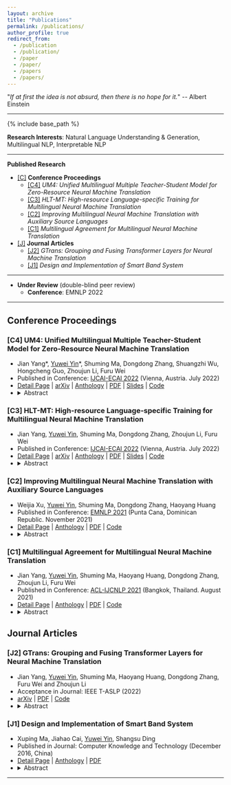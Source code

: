 ```yaml
---
layout: archive
title: "Publications"
permalink: /publications/
author_profile: true
redirect_from:
  - /publication
  - /publication/
  - /paper
  - /paper/
  - /papers
  - /papers/
---
```


<script src="https://polyfill.io/v3/polyfill.min.js?features=es6"></script>
<script id="MathJax-script" async src="https://cdn.jsdelivr.net/npm/mathjax@3/es5/tex-mml-chtml.js"></script>
<script>
MathJax = {
  tex: {
    inlineMath: [['$', '$']],
    processEscapes: true
  }
};
</script>

"*If at first the idea is not absurd, then there is no hope for it.*" -- Albert Einstein

---

<!-- {% if author.googlescholar %}
  You can also find my articles on <u><a href="{{author.googlescholar}}">my Google Scholar profile</a>.</u>
{% endif %} -->

{% include base_path %}

<!-- {% for post in site.publications reversed %}
  {% include archive-single.html %}
{% endfor %} -->

<!-- <h2 id="yyw-directory">Directory</h2> -->

**Research Interests**: Natural Language Understanding & Generation, Multilingual NLP, Interpretable NLP

---

**Published Research**

- [[C]](#yyw-pub-conference) **Conference Proceedings**
  - [[C4]](#yyw-pub-conference-MNMT-UM4) *UM4: Unified Multilingual Multiple Teacher-Student Model for Zero-Resource Neural Machine Translation*
  - [[C3]](#yyw-pub-conference-MNMT-HLT) *HLT-MT: High-resource Language-specific Training for Multilingual Neural Machine Translation*
  - [[C2]](#yyw-pub-conference-MNMT-auxSource) *Improving Multilingual Neural Machine Translation with Auxiliary Source Languages*
  - [[C1]](#yyw-pub-conference-MNMT-multiAgreement) *Multilingual Agreement for Multilingual Neural Machine Translation*
- [[J]](#yyw-pub-journal) **Journal Articles**
  - [[J2]](#yyw-pub-journal-gtrans) *GTrans: Grouping and Fusing Transformer Layers for Neural Machine Translation*
  - [[J1]](#yyw-pub-journal-Smart-Band-System) *Design and Implementation of Smart Band System*

<!-- --- -->

<!-- **Unpublished Research** -->

<!-- - [[P]](#yyw-pub-preprints) **Preprints** -->
  <!-- - [[P1]](#yyw-pub-preprints-gtrans) *GTrans: Grouping and Fusing Transformer Layers for Neural Machine Translation* -->

---

- **Under Review** (double-blind peer review)
  - **Conference**: EMNLP 2022
  <!-- - **Journal**: IEEE T-ASLP -->

---

<h2 id="yyw-pub-conference">Conference Proceedings</h2>

<h3 id="yyw-pub-conference-MNMT-UM4">[C4] UM4: Unified Multilingual Multiple Teacher-Student Model for Zero-Resource Neural Machine Translation</h3>

- Jian Yang\*, <u>Yuwei Yin</u>\*, Shuming Ma, Dongdong Zhang, Shuangzhi Wu, Hongcheng Guo, Zhoujun Li, Furu Wei
- Published in Conference: [IJCAI-ECAI 2022](https://ijcai-22.org/) (Vienna, Austria. July 2022)
- [Detail Page](https://yuweiyin.github.io/publications/2022-07-23-IJCAI-MNMT-UM4) \| [arXiv](https://arxiv.org/abs/2207.04900) \| [Anthology](https://www.ijcai.org/proceedings/2022/618) \| [PDF](https://www.ijcai.org/proceedings/2022/0618.pdf) \| <!-- [Spotlight Video]() \| [Full Video]() \| --> [Slides](https://yuweiyin.github.io/files/slides/IJCAI2022-Presentation-205-UM4-full.pdf) \| [Code](https://github.com/YuweiYin/UM4)
- <details><summary>Abstract</summary>Most translation tasks among languages belong to the zero-resource translation problem where parallel corpora are unavailable. Multilingual neural machine translation (MNMT) enables one-pass translation using shared semantic space for all languages compared to the two-pass pivot translation but often underperforms the pivot-based method. In this paper, we propose a novel method, named as <b>U</b>nified <b>M</b>ultilingual <b>M</b>ultiple teacher-student <b>M</b>odel for N<b>M</b>T (<b>UM4</b>). Our method unifies source-teacher, target-teacher, and pivot-teacher models to guide the student model for the zero-resource translation. The source teacher and target teacher force the student to learn the direct source to target translation by the distilled knowledge on both source and target sides. The monolingual corpus is further leveraged by the pivot-teacher model to enhance the student model. Experimental results demonstrate that our model of 72 directions significantly outperforms previous methods on the WMT benchmark.</details>


<h3 id="yyw-pub-conference-MNMT-HLT">[C3] HLT-MT: High-resource Language-specific Training for Multilingual Neural Machine Translation</h3>

- Jian Yang, <u>Yuwei Yin</u>, Shuming Ma, Dongdong Zhang, Zhoujun Li, Furu Wei
- Published in Conference: [IJCAI-ECAI 2022](https://ijcai-22.org/) (Vienna, Austria. July 2022)
- [Detail Page](https://yuweiyin.github.io/publications/2022-07-23-IJCAI-MNMT-HLT) \| [arXiv](https://arxiv.org/abs/2207.04906) \| [Anthology](https://www.ijcai.org/proceedings/2022/619) \| [PDF](https://www.ijcai.org/proceedings/2022/0619.pdf) \| <!-- [Spotlight Video]() \| [Full Video]() \| --> [Slides](https://yuweiyin.github.io/files/slides/IJCAI2022-Presentation-206-HLT-full.pdf) \| [Code](https://github.com/YuweiYin/HLT-MT)
- <details><summary>Abstract</summary>Multilingual neural machine translation (MNMT) trained in multiple language pairs has attracted considerable attention due to fewer model parameters and lower training costs by sharing knowledge among multiple languages. Nonetheless, multilingual training is plagued by language interference degeneration in shared parameters because of the negative interference among different translation directions, especially on high-resource languages. In this paper, we propose the multilingual translation model with the high-resource language-specific training (<b>HLT-MT</b>) to alleviate the negative interference, which adopts the two-stage training with the language-specific selection mechanism. Specifically, we first train the multilingual model only with the high-resource pairs and select the language-specific modules at the top of the decoder to enhance the translation quality of high-resource directions. Next, the model is further trained on all available corpora to transfer knowledge from high-resource languages (HRLs) to low-resource languages (LRLs). Experimental results show that HLT-MT outperforms various strong baselines on WMT-10 and OPUS-100 benchmarks. Furthermore, the analytic experiments validate the effectiveness of our method in mitigating the negative interference in multilingual training.</details>


<h3 id="yyw-pub-conference-MNMT-auxSource">[C2] Improving Multilingual Neural Machine Translation with Auxiliary Source Languages</h3>

- Weijia Xu, <u>Yuwei Yin</u>, Shuming Ma, Dongdong Zhang, Haoyang Huang
- Published in Conference: [EMNLP 2021](https://2021.emnlp.org/) (Punta Cana, Dominican Republic. November 2021)
- [Detail Page](https://yuweiyin.github.io/publications/2021-11-07-EMNLP-MNMT-auxSource) \| [Anthology](https://aclanthology.org/2021.findings-emnlp.260/) \| [PDF](https://aclanthology.org/2021.findings-emnlp.260.pdf) \| [Code](https://github.com/YuweiYin/MNMT_Aux_Src_Lang)
- <details><summary>Abstract</summary>Multilingual neural machine translation models typically handle one source language at a time. However, prior work has shown that translating from multiple source languages improves translation quality. Different from existing approaches on multi-source translation that are limited to the test scenario where parallel source sentences from multiple languages are available at inference time, we propose to improve multilingual translation in a more common scenario by exploiting synthetic source sentences from auxiliary languages. We train our model on synthetic multi-source corpora and apply random masking to enable flexible inference with single-source or bi-source inputs. Extensive experiments on Chinese/English-Japanese and a large-scale multilingual translation benchmark show that our model outperforms the multilingual baseline significantly by up to +4.0 BLEU with the largest improvements on low-resource or distant language pairs.</details>


<h3 id="yyw-pub-conference-MNMT-multiAgreement">[C1] Multilingual Agreement for Multilingual Neural Machine Translation</h3>

- Jian Yang, <u>Yuwei Yin</u>, Shuming Ma, Haoyang Huang, Dongdong Zhang, Zhoujun Li, Furu Wei
- Published in Conference: [ACL-IJCNLP 2021](https://2021.aclweb.org/) (Bangkok, Thailand. August 2021)
- [Detail Page](https://yuweiyin.github.io/publications/2021-08-02-ACL-MNMT-multiAgreement) \| [Anthology](https://aclanthology.org/2021.acl-short.31/) \| [PDF](https://aclanthology.org/2021.acl-short.31.pdf) \| [Code](https://github.com/YuweiYin/MNMT_Agreement)
- <details><summary>Abstract</summary>Although multilingual neural machine translation (MNMT) enables multiple language translations, the training process is based on independent multilingual objectives. Most multilingual models can not explicitly exploit different language pairs to assist each other, ignoring the relationships among them. In this work, we propose a novel agreement-based method to encourage multilingual agreement among different translation directions, which minimizes the differences among them. We combine the multilingual training objectives with the agreement term by randomly substituting some fragments of the source language with their counterpart translations of auxiliary languages. To examine the effectiveness of our method, we conduct experiments on the multilingual translation task of 10 language pairs. Experimental results show that our method achieves significant improvements over the previous multilingual baselines.</details>



<h2 id="yyw-pub-journal">Journal Articles</h2>

<h3 id="yyw-pub-journal-gtrans">[J2] GTrans: Grouping and Fusing Transformer Layers for Neural Machine Translation</h3>

- Jian Yang, <u>Yuwei Yin</u>, Shuming Ma, Haoyang Huang, Dongdong Zhang, Furu Wei and Zhoujun Li
- Acceptance in Journal: IEEE T-ASLP (2022)
- [arXiv](https://arxiv.org/abs/2207.14467) \| [PDF](https://arxiv.org/pdf/2207.14467.pdf) \| [Code](https://github.com/YuweiYin/GTrans)
- <details><summary>Abstract</summary>Transformer structure, stacked by a sequence of encoder and decoder network layers, achieves significant development in neural machine translation. However, vanilla Transformer mainly exploits the top-layer representation, assuming the lower layers provide trivial or redundant information and thus ignoring the bottom-layer feature that is potentially valuable. In this work, we propose the Group-Transformer model (GTrans) that flexibly divides multi-layer representations of both encoder and decoder into different groups and then fuses these group features to generate target words. To corroborate the effectiveness of the proposed method, extensive experiments and analytic experiments are conducted on three bilingual translation benchmarks and two multilingual translation tasks, including the IWLST-14, IWLST-17, LDC, WMT-14 and OPUS-100 benchmark. Experimental and analytical results demonstrate that our model outperforms its Transformer counterparts by a consistent gain. Furthermore, it can be successfully scaled up to 60 encoder layers and 36 decoder layers.</details>

<h3 id="yyw-pub-journal-Smart-Band-System">[J1] Design and Implementation of Smart Band System</h3>

- Xuping Ma, Jiahao Cai, <u>Yuwei Yin</u>, Shangsu Ding
- Published in Journal: Computer Knowledge and Technology (December 2016, China)
- [Detail Page](https://yuweiyin.github.io/publications/2016-12-01-Smart-Band-System) \| [Anthology](https://www.cnki.net/kcms/doi/10.14004/j.cnki.ckt.2016.4822.html) \| [PDF](https://yuweiyin.github.io/files/publications/2016-12-01-Smart-Band-System.pdf)
- <details><summary>Abstract</summary>Nowadays, health and intelligent medical are hotspot of the society. According to this, here puts forward a design and implementation of smart band system, focus on measuring the heart rate and the sports situation. The first part is about the main technics which are used, including the Photo Plethysmography and acceleration measure; then the second part is the introduction about design of band, the telephone client and the backend server including the design of hardware, client and database, and how to process the data; in the end an instance is used to prove the practicability of the system. Based on this, a conclusion is drawn, and the future direction is put forward.</details>



<!-- <h2 id="yyw-pub-preprints">Preprints</h2> -->

<!-- <h3 id="yyw-pub-preprints-gtrans">[P1] GTrans: Grouping and Fusing Transformer Layers for Neural Machine Translation</h3> -->

---
